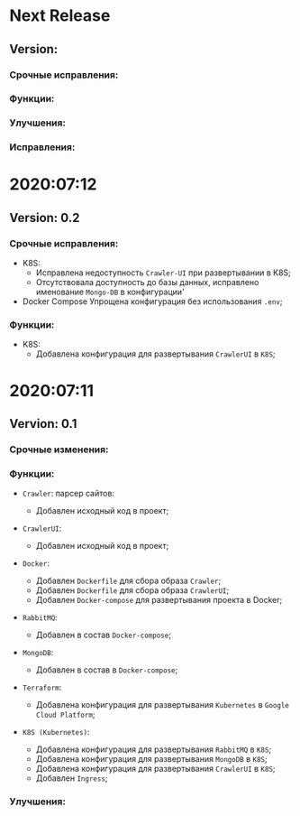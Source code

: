 
# Next Release
## Version:

### Срочные исправления:

### Функции:

### Улучшения:

### Исправления:

# 2020:07:12
## Version: 0.2

### Срочные исправления:
 - K8S:
    - Исправлена недоступность `Crawler-UI` при развертывании в K8S;
    - Отсутствовала доступность до базы данных, исправлено именование `Mongo-DB` в конфигурации'
 - Docker Compose Упрощена конфигурация без использования `.env`;
### Функции:
- K8S:
  - Добавлена конфигурация для развертывания `CrawlerUI` в `K8S`;

# 2020:07:11

## Vervion: 0.1

### Срочные изменения:

### Функции: 

- `Crawler`: парсер сайтов: 
  - Добавлен исходный код в проект;
   
- `СrawlerUI`:
  - Добавлен исходный код в проект;

- `Docker`: 
  - Добавлен `Dockerfile` для сбора образа `Crawler`;
  - Добавлен `Dockerfile` для сбора образа `CrawlerUI`;
  - Добавлен `Docker-compose` для развертывания проекта в Docker;

- `RabbitMQ`: 
  - Добавлен в состав `Docker-compose`; 

- `MongoDB`:
  - Добавлен в состав в `Docker-compose`;

- `Terraform`:
  - Добавлена конфигурация для развертывания `Kubernetes` в `Google Cloud Platform`;

- `K8S (Kubernetes)`:
  - Добавлена конфигурация для развертывания `RabbitMQ` в `K8S`;
  - Добавлена конфигурация для развертывания `MongoDB` в `K8S`;
  - Добавлена конфигурация для развертывания `CrawlerUI` в `K8S`;
  - Добавлен `Ingress`;
### Улучшения:
